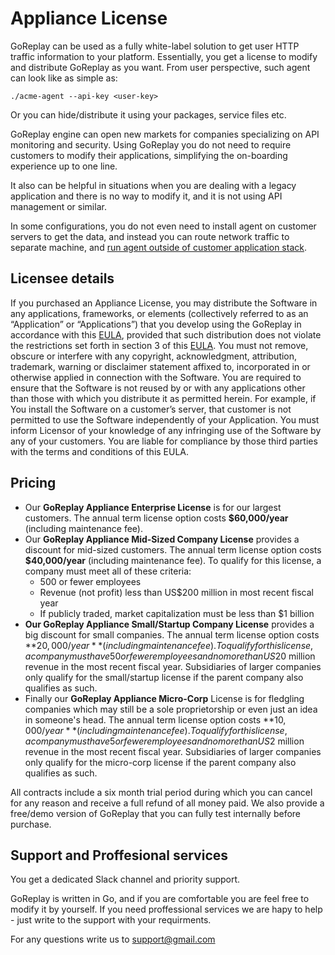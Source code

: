# Appliance License

GoReplay can be used as a fully white-label solution to get user HTTP traffic information to your platform.
Essentially, you get a license to modify and distribute GoReplay as you want. From user perspective, such agent can look like as simple as:

```
./acme-agent --api-key <user-key>
```

Or you can hide/distribute it using your packages, service files etc.

GoReplay engine can open new markets for companies specializing on API monitoring and security.
Using GoReplay you do not need to require customers to modify their applications, simplifying the on-boarding experience up to one line.

It also can be helpful in situations when you are dealing with a legacy application and there is no way to modify it, and it is not using API management or similar.

In some configurations, you do not even need to install agent on customer servers to get the data, and instead you can route network traffic to separate machine, and [run agent outside of customer application stack](/docs/guides/network-capture).


## Licensee details
If you purchased an Appliance License, you may distribute the Software in any applications, frameworks, or elements (collectively referred to as an “Application” or “Applications”) that you develop using the GoReplay in accordance with this [EULA](https://github.com/buger/goreplay/blob/master/COMM-LICENSE), provided that such distribution does not violate the restrictions set forth in section 3 of this [EULA](https://github.com/buger/goreplay/blob/master/COMM-LICENSE). You must not remove, obscure or interfere with any copyright, acknowledgment, attribution, trademark, warning or disclaimer statement affixed to, incorporated in or otherwise applied in connection with the Software. You are required to ensure that the Software is not reused by or with any applications other than those with which you distribute it as permitted herein. For example, if You install the Software on a customer’s server, that customer is not permitted to use the Software independently of your Application. You must inform Licensor of your knowledge of any infringing use of the Software by any of your customers. You are liable for compliance by those third parties with the terms and conditions of this EULA.


## Pricing

* Our **GoReplay Appliance Enterprise License** is for our largest customers. The annual term license option costs **$60,000/year** (including maintenance fee).
* Our **GoReplay Appliance Mid-Sized Company License** provides a discount for mid-sized customers. The annual term license option costs **$40,000/year** (including maintenance fee). To qualify for this license, a company must meet all of these criteria:
  * 500 or fewer employees
  * Revenue (not profit) less than US$200 million in most recent fiscal year
  * If publicly traded, market capitalization must be less than $1 billion
* **Our GoReplay Appliance Small/Startup Company License** provides a big discount for small companies. The annual term license option costs **$20,000/year** (including maintenance fee). To qualify for this license, a company must have 50 or fewer employees and no more than US$20 million revenue in the most recent fiscal year. Subsidiaries of larger companies only qualify for the small/startup license if the parent company also qualifies as such.
* Finally our **GoReplay Appliance Micro-Corp** License is for fledgling companies which may still be a sole proprietorship or even just an idea in someone's head. The annual term license option costs **$10,000/year** (including maintenance fee). To qualify for this license, a company must have 5 or fewer employees and no more than US$2 million revenue in the most recent fiscal year. Subsidiaries of larger companies only qualify for the micro-corp license if the parent company also qualifies as such.

All contracts include a six month trial period during which you can cancel for any reason and receive a full refund of all money paid. We also provide a free/demo version of GoReplay that you can fully test internally before purchase.

## Support and Proffesional services

You get a dedicated Slack channel and priority support.

GoReplay is written in Go, and if you are comfortable you are feel free to modify it by yourself. 
If you need proffessional services we are hapy to help - just write to the support with your requirments.

For any questions write us to support@gmail.com